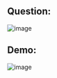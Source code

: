 ## Question:
![image](https://github.com/user-attachments/assets/1245f988-3070-4a4d-9f63-17deacff9185)

## Demo:
![image](https://github.com/user-attachments/assets/eaf3377f-2dcd-4c4b-ac0f-75422b4a4b99)
